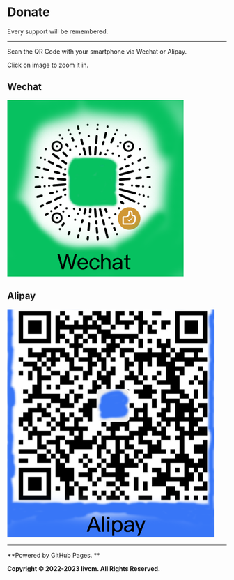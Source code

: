 # Donate

Every support will be remembered.

---

Scan the QR Code with your smartphone via Wechat or Alipay.

Click on image to zoom it in.

## Wechat

[<img src="../assets/wechat.png" alt="Wechat" title="Wechat" style="zoom:67%;" />](../assets/wechat.png)

## Alipay

[<img src="../assets/alipay.png" alt="Alipay" title="Alipay" style="zoom:67%;" />](../assets/alipay.png)

---

**Powered by GitHub Pages. **

**Copyright ©️ 2022-2023 livcm. All Rights Reserved.**
